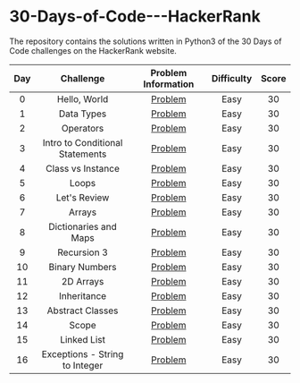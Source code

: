 # 30-Days-of-Code---HackerRank
The repository contains the solutions written in Python3 of the 30 Days of Code challenges on the HackerRank website.

| Day |                Challenge              |                                 Problem Information                                       |    Difficulty  |  Score  |
|:---:|:-------------------------------------:|:-----------------------------------------------------------------------------------------:|:--------------:|:-------:|
|  0  |              Hello, World             |  [Problem](https://www.hackerrank.com/challenges/30-hello-world/problem)                  |      Easy      |    30   |
|  1  |               Data Types              |  [Problem](https://www.hackerrank.com/challenges/30-data-types/problem)                   |      Easy      |    30   |
|  2  |                Operators              |  [Problem](https://www.hackerrank.com/challenges/30-operators/problem)                    |      Easy      |    30   |
|  3  |     Intro to Conditional Statements   |  [Problem](https://www.hackerrank.com/challenges/30-conditional-statements/problem)       |      Easy      |    30   |
|  4  |            Class vs Instance          |  [Problem](https://www.hackerrank.com/challenges/30-class-vs-instance/problem)            |      Easy      |    30   |
|  5  |                  Loops                |  [Problem](https://www.hackerrank.com/challenges/30-loops/problem)                        |      Easy      |    30   |
|  6  |              Let's Review             |  [Problem](https://www.hackerrank.com/challenges/30-review-loop/problem)                  |      Easy      |    30   |
|  7  |                  Arrays               |  [Problem](https://www.hackerrank.com/challenges/30-arrays/problem)                       |      Easy      |    30   |
|  8  |          Dictionaries and Maps        |  [Problem](https://www.hackerrank.com/challenges/30-dictionaries-and-maps/problem)        |      Easy      |    30   |
|  9  |               Recursion 3             |  [Problem](https://www.hackerrank.com/challenges/30-recursion/problem)                    |      Easy      |    30   |
| 10  |              Binary Numbers           |  [Problem](https://www.hackerrank.com/challenges/30-binary-numbers/problem)               |      Easy      |    30   |
| 11  |                2D Arrays              |  [Problem](https://www.hackerrank.com/challenges/30-2d-arrays/problem)                    |      Easy      |    30   |
| 12  |               Inheritance             |  [Problem](https://www.hackerrank.com/challenges/30-inheritance/problem)                  |      Easy      |    30   |
| 13  |            Abstract Classes           |  [Problem](https://www.hackerrank.com/challenges/30-abstract-classes/problem)             |      Easy      |    30   |
| 14  |                  Scope                |  [Problem](https://www.hackerrank.com/challenges/30-scope/problem)                        |      Easy      |    30   |
| 15  |             Linked List               |  [Problem](https://www.hackerrank.com/challenges/30-linked-list/problem)                  |      Easy      |    30   |
| 16  |    Exceptions - String to Integer     |  [Problem](https://www.hackerrank.com/challenges/30-exceptions-string-to-integer/problem) |      Easy      |    30   |
